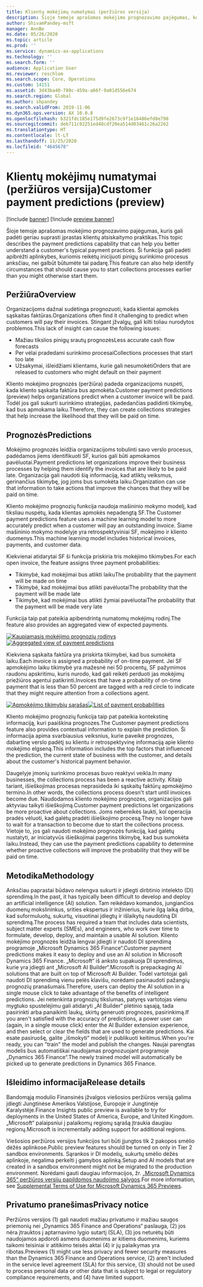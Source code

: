 ```yaml
---
title: Klientų mokėjimų numatymai (peržiūros versija)
description: Šioje temoje aprašomas mokėjimo prognozavimo pajėgumas, kuris gali padėti geriau suprasti įprastas klientų atsiskaitymo praktikas. Ši funkcija gali padėti apibrėžti aplinkybes, kuriomis reikėtų inicijuoti pinigų surinkimo procesus anksčiau, nei galbūt būtumėte tai padarę.
author: ShivamPandey-msft
manager: AnnBe
ms.date: 05/26/2020
ms.topic: article
ms.prod: ''
ms.service: dynamics-ax-applications
ms.technology: ''
ms.search.form: ''
audience: Application User
ms.reviewer: roschlom
ms.search.scope: Core, Operations
ms.custom: 14151
ms.assetid: 3d43ba40-780c-459a-a66f-9a01d556e674
ms.search.region: Global
ms.author: shpandey
ms.search.validFrom: 2019-11-06
ms.dyn365.ops.version: AX 10.0.8
ms.openlocfilehash: b321fdc185e175d9fe2673c9f1e16486efd8e798
ms.sourcegitcommit: deb711c92251ed48cdf20ea514d03461c26a2262
ms.translationtype: HT
ms.contentlocale: lt-LT
ms.lasthandoff: 11/25/2020
ms.locfileid: "4645678"
---
```

# <a name="customer-payment-predictions-preview"></a><span data-ttu-id="8aa65-104">Klientų mokėjimų numatymai (peržiūros versija)</span><span class="sxs-lookup"><span data-stu-id="8aa65-104">Customer payment predictions (preview)</span></span>

[!include [banner](../includes/banner.md)]
[!include [preview banner](../includes/preview-banner.md)]

<span data-ttu-id="8aa65-105">Šioje temoje aprašomas mokėjimo prognozavimo pajėgumas, kuris gali padėti geriau suprasti įprastas klientų atsiskaitymo praktikas.</span><span class="sxs-lookup"><span data-stu-id="8aa65-105">This topic describes the payment predictions capability that can help you better understand a customer's typical payment practices.</span></span> <span data-ttu-id="8aa65-106">Ši funkcija gali padėti apibrėžti aplinkybes, kuriomis reikėtų inicijuoti pinigų surinkimo procesus anksčiau, nei galbūt būtumėte tai padarę.</span><span class="sxs-lookup"><span data-stu-id="8aa65-106">This feature can also help identify circumstances that should cause you to start collections processes earlier than you might otherwise start them.</span></span>

## <a name="overview"></a><span data-ttu-id="8aa65-107">Peržiūra</span><span class="sxs-lookup"><span data-stu-id="8aa65-107">Overview</span></span>

<span data-ttu-id="8aa65-108">Organizacijoms dažnai sudėtinga prognozuoti, kada klientai apmokės sąskaitas faktūras.</span><span class="sxs-lookup"><span data-stu-id="8aa65-108">Organizations often find it challenging to predict when customers will pay their invoices.</span></span> <span data-ttu-id="8aa65-109">Stingant įžvalgų, gali kilti toliau nurodytos problemos.</span><span class="sxs-lookup"><span data-stu-id="8aa65-109">This lack of insight can cause the following issues:</span></span>

- <span data-ttu-id="8aa65-110">Mažiau tikslios pinigų srautų prognozės</span><span class="sxs-lookup"><span data-stu-id="8aa65-110">Less accurate cash flow forecasts</span></span>
- <span data-ttu-id="8aa65-111">Per vėlai pradedami surinkimo procesai</span><span class="sxs-lookup"><span data-stu-id="8aa65-111">Collections processes that start too late</span></span>
- <span data-ttu-id="8aa65-112">Užsakymai, išleidžiami klientams, kurie gali nesumokėti</span><span class="sxs-lookup"><span data-stu-id="8aa65-112">Orders that are released to customers who might default on their payment</span></span>

<span data-ttu-id="8aa65-113">Kliento mokėjimo prognozės (peržiūra) padeda organizacijoms nuspėti, kada kliento sąskaita faktūra bus apmokėta.</span><span class="sxs-lookup"><span data-stu-id="8aa65-113">Customer payment predictions (preview) helps organizations predict when a customer invoice will be paid.</span></span> <span data-ttu-id="8aa65-114">Todėl jos gali sukurti surinkimo strategijas, padedančias padidinti tikimybę, kad bus apmokama laiku.</span><span class="sxs-lookup"><span data-stu-id="8aa65-114">Therefore, they can create collections strategies that help increase the likelihood that they will be paid on time.</span></span>

## <a name="predictions"></a><span data-ttu-id="8aa65-115">Prognozės</span><span class="sxs-lookup"><span data-stu-id="8aa65-115">Predictions</span></span>

<span data-ttu-id="8aa65-116">Mokėjimo prognozės leidžia organizacijoms tobulinti savo verslo procesus, padėdamos jiems identifikuoti SF, kurios gali būti apmokamos pavėluotai.</span><span class="sxs-lookup"><span data-stu-id="8aa65-116">Payment predictions let organizations improve their business processes by helping them identify the invoices that are likely to be paid late.</span></span> <span data-ttu-id="8aa65-117">Organizacija gali naudoti šią informaciją, kad atliktų veiksmus, gerinančius tikimybę, jog joms bus sumokėta laiku.</span><span class="sxs-lookup"><span data-stu-id="8aa65-117">Organization can use that information to take actions that improve the chances that they will be paid on time.</span></span>

<span data-ttu-id="8aa65-118">Kliento mokėjimo prognozių funkcija naudoja mašininio mokymo modelį, kad tiksliau nuspėtų, kada klientas apmokės nepadengtą SF.</span><span class="sxs-lookup"><span data-stu-id="8aa65-118">The Customer payment predictions feature uses a machine learning model to more accurately predict when a customer will pay an outstanding invoice.</span></span> <span data-ttu-id="8aa65-119">Šiame mašininio mokymo modelyje yra retrospektyviniai SF, mokėjimo ir kliento duomenys.</span><span class="sxs-lookup"><span data-stu-id="8aa65-119">This machine learning model includes historical invoices, payments, and customer data.</span></span>

<span data-ttu-id="8aa65-120">Kiekvienai atidarytai SF ši funkcija priskiria tris mokėjimo tikimybes.</span><span class="sxs-lookup"><span data-stu-id="8aa65-120">For each open invoice, the feature assigns three payment probabilities:</span></span>

- <span data-ttu-id="8aa65-121">Tikimybė, kad mokėjimai bus atlikti laiku</span><span class="sxs-lookup"><span data-stu-id="8aa65-121">The probability that the payment will be made on time</span></span>
- <span data-ttu-id="8aa65-122">Tikimybė, kad mokėjimai bus atlikti pavėluotai</span><span class="sxs-lookup"><span data-stu-id="8aa65-122">The probability that the payment will be made late</span></span>
- <span data-ttu-id="8aa65-123">Tikimybė, kad mokėjimai bus atlikti žymiai pavėluotai</span><span class="sxs-lookup"><span data-stu-id="8aa65-123">The probability that the payment will be made very late</span></span>

<span data-ttu-id="8aa65-124">Funkcija taip pat pateikia apibendrintą numatomų mokėjimų rodinį.</span><span class="sxs-lookup"><span data-stu-id="8aa65-124">The feature also provides an aggregated view of expected payments.</span></span>

<span data-ttu-id="8aa65-125">[![Kaupiamasis mokėjimo prognozių rodinys](./media/graphic-payment-reports.png)](./media/graphic-payment-reports.png)</span><span class="sxs-lookup"><span data-stu-id="8aa65-125">[![Aggregated view of payment predictions](./media/graphic-payment-reports.png)](./media/graphic-payment-reports.png)</span></span>

<span data-ttu-id="8aa65-126">Kiekviena sąskaita faktūra yra priskirta tikimybei, kad bus sumokėta laiku.</span><span class="sxs-lookup"><span data-stu-id="8aa65-126">Each invoice is assigned a probability of on-time payment.</span></span> <span data-ttu-id="8aa65-127">Jei SF apmokėjimo laiku tikimybė yra mažesnė nei 50 procentų, SF pažymimos raudonu apskritimu, kuris nurodo, kad gali reikėti perduoti jas mokėjimų priežiūros agentui patikrinti.</span><span class="sxs-lookup"><span data-stu-id="8aa65-127">Invoices that have a probability of on-time payment that is less than 50 percent are tagged with a red circle to indicate that they might require attention from a collections agent.</span></span>

<span data-ttu-id="8aa65-128">[![Apmokėjimo tikimybių sąrašas](./media/customer-pymnt-probability-list.png)](./media/customer-pymnt-probability-list.png)</span><span class="sxs-lookup"><span data-stu-id="8aa65-128">[![List of payment probabilities](./media/customer-pymnt-probability-list.png)](./media/customer-pymnt-probability-list.png)</span></span>

<span data-ttu-id="8aa65-129">Kliento mokėjimo prognozių funkcija taip pat pateikia kontekstinę informaciją, kuri paaiškina prognozes.</span><span class="sxs-lookup"><span data-stu-id="8aa65-129">The Customer payment predictions feature also provides contextual information to explain the prediction.</span></span> <span data-ttu-id="8aa65-130">Ši informacija apima svarbiausius veiksnius, kurie paveikė prognozes, dabartinę verslo padėtį su klientu ir retrospektyvinę informaciją apie kliento mokėjimo elgseną.</span><span class="sxs-lookup"><span data-stu-id="8aa65-130">This information includes the top factors that influenced the prediction, the current state of business with the customer, and details about the customer's historical payment behavior.</span></span>

<span data-ttu-id="8aa65-131">Daugelyje įmonių surinkimo procesas buvo reaktyvi veikla.</span><span class="sxs-lookup"><span data-stu-id="8aa65-131">In many businesses, the collections process has been a reactive activity.</span></span> <span data-ttu-id="8aa65-132">Kitaip tariant, išieškojimas procesas neprasideda iki sąskaitų faktūrų apmokėjimo termino.</span><span class="sxs-lookup"><span data-stu-id="8aa65-132">In other words, the collections process doesn't start until invoices become due.</span></span> <span data-ttu-id="8aa65-133">Naudodamos kliento mokėjimo prognozes, organizacijos gali aktyviau taikyti išieškojimą.</span><span class="sxs-lookup"><span data-stu-id="8aa65-133">Customer payment predictions let organizations be more proactive about collections.</span></span> <span data-ttu-id="8aa65-134">Joms nebereikės laukti, kol operacija pradės vėluoti, kad galėtų pradėti išieškojimo procesą.</span><span class="sxs-lookup"><span data-stu-id="8aa65-134">They no longer have to wait for a transaction to become due to start the collections process.</span></span> <span data-ttu-id="8aa65-135">Vietoje to, jos gali naudoti mokėjimo prognozės funkciją, kad galėtų nustatyti, ar iniciatyvūs išieškojimai pagerins tikimybę, kad bus sumokėta laiku.</span><span class="sxs-lookup"><span data-stu-id="8aa65-135">Instead, they can use the payment predictions capability to determine whether proactive collections will improve the probability that they will be paid on time.</span></span>

## <a name="methodology"></a><span data-ttu-id="8aa65-136">Metodika</span><span class="sxs-lookup"><span data-stu-id="8aa65-136">Methodology</span></span>

<span data-ttu-id="8aa65-137">Anksčiau paprastai būdavo nelengva sukurti ir įdiegti dirbtinio intelekto (DI) sprendimą.</span><span class="sxs-lookup"><span data-stu-id="8aa65-137">In the past, it has typically been difficult to develop and deploy an artificial intelligence (AI) solution.</span></span> <span data-ttu-id="8aa65-138">Tam reikėdavo komandos, jungiančios duomenų mokslininkus, srities ekspertus ir inžinierius, kurie ilgą laiką dirba, kad suformuluotų, sukurtų, visuotinai įdiegtų ir išlaikytų naudotiną DI sprendimą.</span><span class="sxs-lookup"><span data-stu-id="8aa65-138">The process has required a team that includes data scientists, subject matter experts (SMEs), and engineers, who work over time to formulate, develop, deploy, and maintain a usable AI solution.</span></span> <span data-ttu-id="8aa65-139">Kliento mokėjimo prognozės leidžia lengvai įdiegti ir naudoti DI sprendimą programoje „Microsoft Dynamics 365 Finance“.</span><span class="sxs-lookup"><span data-stu-id="8aa65-139">Customer payment predictions makes it easy to deploy and use an AI solution in Microsoft Dynamics 365 Finance.</span></span> <span data-ttu-id="8aa65-140">„Microsoft“ iš anksto supakuoja DI sprendimus, kurie yra įdiegti ant „Microsoft AI Builder“.</span><span class="sxs-lookup"><span data-stu-id="8aa65-140">Microsoft is prepackaging AI solutions that are built on top of Microsoft AI Builder.</span></span> <span data-ttu-id="8aa65-141">Todėl vartotojai gali naudoti DI sprendimą vienu pelės klavišu, norėdami pasinaudoti pažangių prognozių pranašumais.</span><span class="sxs-lookup"><span data-stu-id="8aa65-141">Therefore, users can deploy the AI solution in a single mouse click to take advantage of the benefits of intelligent predictions.</span></span> <span data-ttu-id="8aa65-142">Jei netenkinta prognozių tikslumas, patyręs vartotojas vienu mygtuko spustelėjimu gali atidaryti „AI Builder“ plėtinio sąsają, tada pasirinkti arba panaikinti laukų, skirtų generuoti prognozes, pasirinkimą.</span><span class="sxs-lookup"><span data-stu-id="8aa65-142">If you aren't satisfied with the accuracy of predictions, a power user can (again, in a single mouse click) enter the AI Builder extension experience, and then select or clear the fields that are used to generate predictions.</span></span> <span data-ttu-id="8aa65-143">Kai esate pasiruošę, galite „išmokyti“ modelį ir publikuoti keitimus.</span><span class="sxs-lookup"><span data-stu-id="8aa65-143">When you're ready, you can "train" the model and publish the changes.</span></span> <span data-ttu-id="8aa65-144">Naujai parengtas modelis bus automatiškai naudojamas prognozuojant programoje „Dynamics 365 Finance“.</span><span class="sxs-lookup"><span data-stu-id="8aa65-144">The newly trained model will automatically be picked up to generate predictions in Dynamics 365 Finance.</span></span>

## <a name="release-details"></a><span data-ttu-id="8aa65-145">Išleidimo informacija</span><span class="sxs-lookup"><span data-stu-id="8aa65-145">Release details</span></span>

<span data-ttu-id="8aa65-146">Bandomąją modulio Finansinės įžvalgos viešosios peržiūros versiją galima įdiegti Jungtinėse Amerikos Valstijose, Europoje ir Jungtinėje Karalystėje.</span><span class="sxs-lookup"><span data-stu-id="8aa65-146">Finance Insights public preview is available to try for deployments in the United States of America, Europe, and United Kingdom.</span></span> <span data-ttu-id="8aa65-147">„Microsoft“ palaipsniui į palaikomų regionų sąrašą įtraukia daugiau regionų.</span><span class="sxs-lookup"><span data-stu-id="8aa65-147">Microsoft is incrementally adding support for additional regions.</span></span>

<span data-ttu-id="8aa65-148">Viešosios peržiūros versijos funkcijos turi būti įjungtos tik 2 pakopos smėlio dėžės aplinkose.</span><span class="sxs-lookup"><span data-stu-id="8aa65-148">Public preview features should be turned on only in Tier 2 sandbox environments.</span></span> <span data-ttu-id="8aa65-149">Sąrankos ir DI modelių, sukurtų smėlio dėžės aplinkoje, negalima perkelti į gamybos aplinką.</span><span class="sxs-lookup"><span data-stu-id="8aa65-149">Setup and AI models that are created in a sandbox environment might not be migrated to the production environment.</span></span> <span data-ttu-id="8aa65-150">Norėdami gauti daugiau informacijos, žr. [„Microsoft Dynamics 365“ peržiūros versijų papildomos naudojimo sąlygos](https://docs.microsoft.com/dynamics365/fin-ops-core/fin-ops/get-started/public-preview-terms).</span><span class="sxs-lookup"><span data-stu-id="8aa65-150">For more information, see [Supplemental Terms of Use for Microsoft Dynamics 365 Previews](https://docs.microsoft.com/dynamics365/fin-ops-core/fin-ops/get-started/public-preview-terms).</span></span>

## <a name="privacy-notice"></a><span data-ttu-id="8aa65-151">Privatumo pranešimas</span><span class="sxs-lookup"><span data-stu-id="8aa65-151">Privacy notice</span></span>

<span data-ttu-id="8aa65-152">Peržiūros versijos (1) gali naudoti mažiau privatumo ir mažiau saugos priemonių nei „Dynamics 365 Finance and Operations“ paslauga, (2) jos nėra įtrauktos į aptarnavimo lygio sutartį (SLA), (3) jos neturėtų būti naudojamos apdoroti asmens duomenims ar kitiems duomenims, kuriems taikomi teisiniai ir atitikimo teisės aktai (4) ir jų palaikymas yra ribotas.</span><span class="sxs-lookup"><span data-stu-id="8aa65-152">Previews (1) might use less privacy and fewer security measures than the Dynamics 365 Finance and Operations service, (2) aren't included in the service level agreement (SLA) for this service, (3) should not be used to process personal data or other data that is subject to legal or regulatory compliance requirements, and (4) have limited support.</span></span>
